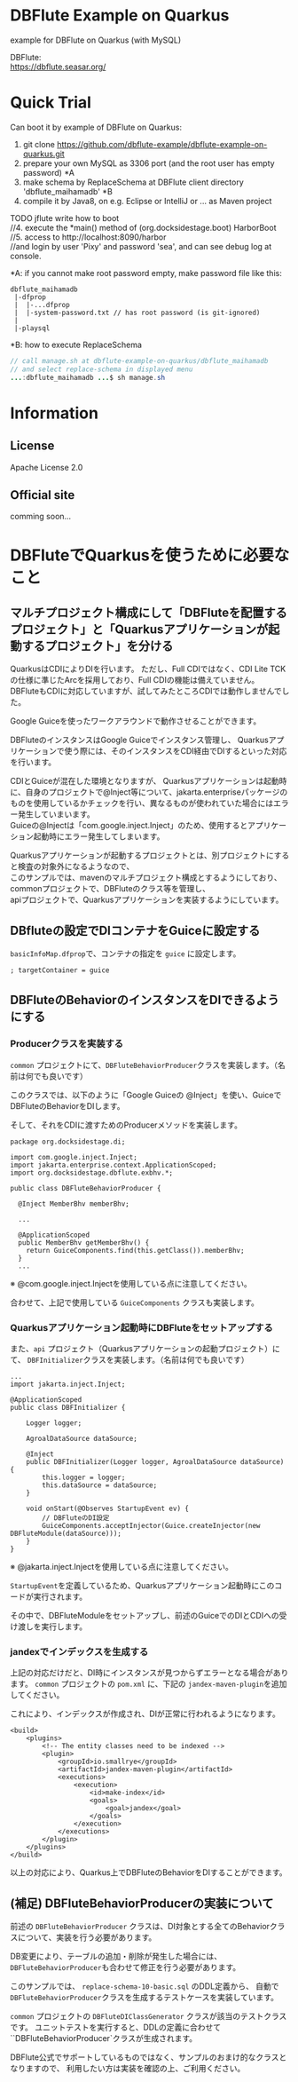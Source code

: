DBFlute Example on Quarkus
=======================
example for DBFlute on Quarkus (with MySQL) 

DBFlute:  
https://dbflute.seasar.org/

# Quick Trial
Can boot it by example of DBFlute on Quarkus:

1. git clone https://github.com/dbflute-example/dbflute-example-on-quarkus.git
2. prepare your own MySQL as 3306 port (and the root user has empty password) *A
3. make schema by ReplaceSchema at DBFlute client directory 'dbflute_maihamadb' *B
4. compile it by Java8, on e.g. Eclipse or IntelliJ or ... as Maven project

TODO jflute write how to boot  
//4. execute the *main() method of (org.docksidestage.boot) HarborBoot  
//5. access to http://localhost:8090/harbor  
//and login by user 'Pixy' and password 'sea', and can see debug log at console.  

*A: if you cannot make root password empty, make password file like this:  
```
dbflute_maihamadb  
 |-dfprop
 |  |-...dfprop
 |  |-system-password.txt // has root password (is git-ignored)
 |
 |-playsql
```

*B: how to execute ReplaceSchema  
```java
// call manage.sh at dbflute-example-on-quarkus/dbflute_maihamadb
// and select replace-schema in displayed menu
...:dbflute_maihamadb ...$ sh manage.sh
```

# Information
## License
Apache License 2.0

## Official site
comming soon...


# DBFluteでQuarkusを使うために必要なこと

## マルチプロジェクト構成にして「DBFluteを配置するプロジェクト」と「Quarkusアプリケーションが起動するプロジェクト」を分ける

QuarkusはCDIによりDIを行います。
ただし、Full CDIではなく、CDI Lite TCKの仕様に準じたArcを採用しており、Full CDIの機能は備えていません。  
DBFluteもCDIに対応していますが、試してみたところCDIでは動作しませんでした。

Google Guiceを使ったワークアラウンドで動作させることができます。

DBFluteのインスタンスはGoogle Guiceでインスタンス管理し、
Quarkusアプリケーションで使う際には、そのインスタンスをCDI経由でDIするといった対応を行います。

CDIとGuiceが混在した環境となりますが、
Quarkusアプリケーションは起動時に、自身のプロジェクトで@Inject等について、jakarta.enterpriseパッケージのものを使用しているかチェックを行い、異なるものが使われていた場合にはエラー発生していまいます。  
Guiceの@Injectは「com.google.inject.Inject」のため、使用するとアプリケーション起動時にエラー発生してしまいます。

Quarkusアプリケーションが起動するプロジェクトとは、別プロジェクトにすると検査の対象外になるようなので、  
このサンプルでは、mavenのマルチプロジェクト構成とするようにしており、
commonプロジェクトで、DBFluteのクラス等を管理し、  
apiプロジェクトで、Quarkusアプリケーションを実装するようにしています。

## DBfluteの設定でDIコンテナをGuiceに設定する

`basicInfoMap.dfprop`で、コンテナの指定を `guice` に設定します。

```
; targetContainer = guice
```

## DBFluteのBehaviorのインスタンスをDIできるようにする

### Producerクラスを実装する
`common` プロジェクトにて、`DBFluteBehaviorProducer`クラスを実装します。（名前は何でも良いです）

このクラスでは、以下のように「Google Guiceの @Inject」を使い、GuiceでDBFluteのBehaviorをDIします。

そして、それをCDIに渡すためのProducerメソッドを実装します。

```
package org.docksidestage.di;

import com.google.inject.Inject;
import jakarta.enterprise.context.ApplicationScoped;
import org.docksidestage.dbflute.exbhv.*;

public class DBFluteBehaviorProducer {

  @Inject MemberBhv memberBhv;

  ...

  @ApplicationScoped
  public MemberBhv getMemberBhv() {
    return GuiceComponents.find(this.getClass()).memberBhv;
  }
  ...
```
※ @com.google.inject.Injectを使用している点に注意してください。


合わせて、上記で使用している `GuiceComponents` クラスも実装します。

### Quarkusアプリケーション起動時にDBFluteをセットアップする
また、`api` プロジェクト（Quarkusアプリケーションの起動プロジェクト）にて、
`DBFInitializer`クラスを実装します。（名前は何でも良いです）


```
...
import jakarta.inject.Inject;

@ApplicationScoped
public class DBFInitializer {

    Logger logger;

    AgroalDataSource dataSource;

    @Inject
    public DBFInitializer(Logger logger, AgroalDataSource dataSource) {
        this.logger = logger;
        this.dataSource = dataSource;
    }

    void onStart(@Observes StartupEvent ev) {
        // DBFluteのDI設定
        GuiceComponents.acceptInjector(Guice.createInjector(new DBFluteModule(dataSource)));
    }
}
```
※ @jakarta.inject.Injectを使用している点に注意してください。


`StartupEvent`を定義しているため、Quarkusアプリケーション起動時にこのコードが実行されます。

その中で、DBFluteModuleをセットアップし、前述のGuiceでのDIとCDIへの受け渡しを実行します。

### jandexでインデックスを生成する

上記の対応だけだと、DI時にインスタンスが見つからずエラーとなる場合があります。
`common` プロジェクトの `pom.xml` に、下記の `jandex-maven-plugin`を追加してください。

これにより、インデックスが作成され、DIが正常に行われるようになります。

```
<build>
    <plugins>
        <!-- The entity classes need to be indexed -->
        <plugin>
            <groupId>io.smallrye</groupId>
            <artifactId>jandex-maven-plugin</artifactId>
            <executions>
                <execution>
                    <id>make-index</id>
                    <goals>
                        <goal>jandex</goal>
                    </goals>
                </execution>
            </executions>
        </plugin>
    </plugins>
</build>
```

以上の対応により、Quarkus上でDBFluteのBehaviorをDIすることができます。



## (補足) DBFluteBehaviorProducerの実装について

前述の `DBFluteBehaviorProducer` クラスは、DI対象とする全てのBehaviorクラスについて、実装を行う必要があります。

DB変更により、テーブルの追加・削除が発生した場合には、
`DBFluteBehaviorProducer`も合わせて修正を行う必要があります。

このサンプルでは、 `replace-schema-10-basic.sql` のDDL定義から、
自動で`DBFluteBehaviorProducer`クラスを生成するテストケースを実装しています。

`common` プロジェクトの `DBFluteDIClassGenerator` クラスが該当のテストクラスです。
ユニットテストを実行すると、DDLの定義に合わせて ``DBFluteBehaviorProducer`クラスが生成されます。

DBFlute公式でサポートしているものではなく、サンプルのおまけ的なクラスとなりますので、
利用したい方は実装を確認の上、ご利用ください。


